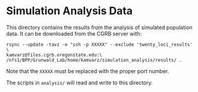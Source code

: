 Simulation Analysis Data
========================

This directory contains the results from the analysis of simulated population
data. It can be downloaded from the CGRB server with: 

    rsync --update -tavz -e "ssh -p XXXXX" --exclude 'twenty_loci_results' \
    kamvarz@files.cgrb.oregonstate.edu:\
    /nfs1/BPP/Grunwald_Lab/home/kamvarz/simulation_analysis/results/ .

Note that the `XXXXX` must be replaced with the proper port number.

The scripts in `analysis/` will read and write to this directory.
